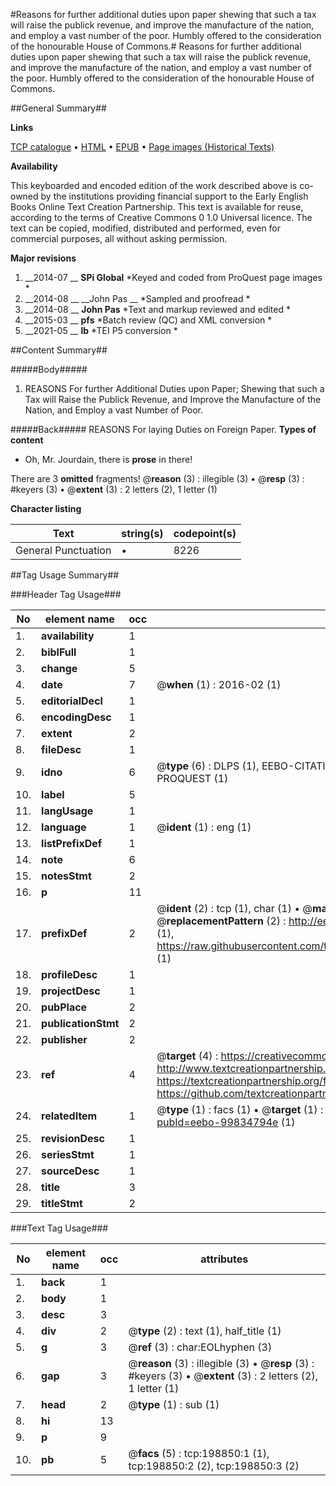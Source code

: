 #Reasons for further additional duties upon paper shewing that such a tax will raise the publick revenue, and improve the manufacture of the nation, and employ a vast number of the poor. Humbly offered to the consideration of the honourable House of Commons.#
Reasons for further additional duties upon paper shewing that such a tax will raise the publick revenue, and improve the manufacture of the nation, and employ a vast number of the poor. Humbly offered to the consideration of the honourable House of Commons.

##General Summary##

**Links**

[TCP catalogue](http://www.ota.ox.ac.uk/tcp/)  • 
[HTML](http://tei.it.ox.ac.uk/tcp/Texts-HTML/free/B28/B28701.html)  • 
[EPUB](http://tei.it.ox.ac.uk/tcp/Texts-EPUB/free/B28/B28701.epub) • 
[Page images (Historical Texts)](https://historicaltexts.jisc.ac.uk/eebo-99834794e)

**Availability**

This keyboarded and encoded edition of the work described above is co-owned by the
    institutions providing financial support to the Early English Books Online Text Creation
    Partnership. This text is available for reuse, according to the terms of  Creative Commons 0 1.0 Universal
    licence. The text can be copied, modified, distributed and performed, even for commercial
    purposes, all without asking permission.

**Major revisions**

1. __2014-07 __ __SPi Global__ *Keyed and coded from ProQuest page images *
1. __2014-08 __ __John Pas __ *Sampled and proofread *
1. __2014-08 __ __John Pas__ *Text and markup reviewed and edited *
1. __2015-03 __ __pfs__ *Batch review (QC) and XML conversion *
1. __2021-05 __ __lb__ *TEI P5 conversion *

##Content Summary##

#####Body#####

1. REASONS For further Additional Duties upon Paper; Shewing that such a Tax will Raise the Publick Revenue, and Improve the Manufacture of the Nation, and Employ a vast Number of Poor.

#####Back#####
REASONS For laying Duties on Foreign Paper.
**Types of content**

  * Oh, Mr. Jourdain, there is **prose** in there!

There are 3 **omitted** fragments! 
 @__reason__ (3) : illegible (3)  •  @__resp__ (3) : #keyers (3)  •  @__extent__ (3) : 2 letters (2), 1 letter (1)

**Character listing**


|Text|string(s)|codepoint(s)|
|---|---|---|
|General Punctuation|•|8226|

##Tag Usage Summary##

###Header Tag Usage###

|No|element name|occ|attributes|
|---|---|---|---|
|1.|__availability__|1||
|2.|__biblFull__|1||
|3.|__change__|5||
|4.|__date__|7| @__when__ (1) : 2016-02 (1)|
|5.|__editorialDecl__|1||
|6.|__encodingDesc__|1||
|7.|__extent__|2||
|8.|__fileDesc__|1||
|9.|__idno__|6| @__type__ (6) : DLPS (1), EEBO-CITATION (1), VID (1), EEBO-PROQUEST (1), STC (1), PROQUEST (1)|
|10.|__label__|5||
|11.|__langUsage__|1||
|12.|__language__|1| @__ident__ (1) : eng (1)|
|13.|__listPrefixDef__|1||
|14.|__note__|6||
|15.|__notesStmt__|2||
|16.|__p__|11||
|17.|__prefixDef__|2| @__ident__ (2) : tcp (1), char (1)  •  @__matchPattern__ (2) : ([0-9\-]+):([0-9IVX]+) (1), (.+) (1)  •  @__replacementPattern__ (2) : http://eebo.chadwyck.com/downloadtiff?vid=$1&page=$2 (1), https://raw.githubusercontent.com/textcreationpartnership/Texts/master/tcpchars.xml#$1 (1)|
|18.|__profileDesc__|1||
|19.|__projectDesc__|1||
|20.|__pubPlace__|2||
|21.|__publicationStmt__|2||
|22.|__publisher__|2||
|23.|__ref__|4| @__target__ (4) : https://creativecommons.org/publicdomain/zero/1.0/ (1), http://www.textcreationpartnership.org/docs/. (1), https://textcreationpartnership.org/faq/#faq05 (1), https://github.com/textcreationpartnership (1)|
|24.|__relatedItem__|1| @__type__ (1) : facs (1)  •  @__target__ (1) : https://data.historicaltexts.jisc.ac.uk/view?pubId=eebo-99834794e (1)|
|25.|__revisionDesc__|1||
|26.|__seriesStmt__|1||
|27.|__sourceDesc__|1||
|28.|__title__|3||
|29.|__titleStmt__|2||


###Text Tag Usage###

|No|element name|occ|attributes|
|---|---|---|---|
|1.|__back__|1||
|2.|__body__|1||
|3.|__desc__|3||
|4.|__div__|2| @__type__ (2) : text (1), half_title (1)|
|5.|__g__|3| @__ref__ (3) : char:EOLhyphen (3)|
|6.|__gap__|3| @__reason__ (3) : illegible (3)  •  @__resp__ (3) : #keyers (3)  •  @__extent__ (3) : 2 letters (2), 1 letter (1)|
|7.|__head__|2| @__type__ (1) : sub (1)|
|8.|__hi__|13||
|9.|__p__|9||
|10.|__pb__|5| @__facs__ (5) : tcp:198850:1 (1), tcp:198850:2 (2), tcp:198850:3 (2)|
